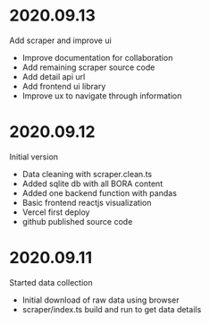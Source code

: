 # 2020.09.13

Add scraper and improve ui

- Improve documentation for collaboration
- Add remaining scraper source code
- Add detail api url
- Add frontend ui library
- Improve ux to navigate through information

# 2020.09.12

Initial version

- Data cleaning with scraper.clean.ts
- Added sqlite db with all BORA content
- Added one backend function with pandas
- Basic frontend reactjs visualization
- Vercel first deploy
- github published source code

# 2020.09.11

Started data collection

- Initial download of raw data using browser
- scraper/index.ts build and run to get data details
